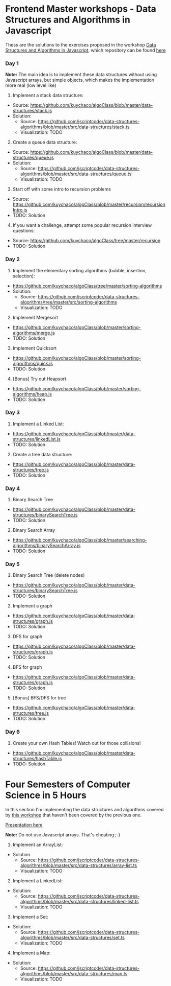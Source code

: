 # Frontend Master workshops - Data Structures and Algorithms in Javascript
Thess are the solutions to the exercises proposed in the workshop [Data Structures and Algorithms in Javascript](https://frontendmasters.com/courses/data-structures-algorithms/), which repository can be found [here](https://github.com/kuychaco/algoClass)

### Day 1

**Note:** The main idea is to implement these data structures without using Javascript arrays, but simple objects, which makes the implementation more real (low level like)

1. Implement a stack data structure:
  - Source: https://github.com/kuychaco/algoClass/blob/master/data-structures/stack.js
  - Solution:
    - Source: https://github.com/jscriptcoder/data-structures-algorithms/blob/master/src/data-structures/stack.ts
    - Visualization: TODO
2. Create a queue data structure:
  - Source: https://github.com/kuychaco/algoClass/blob/master/data-structures/queue.js
  - Solution:
    - Source: https://github.com/jscriptcoder/data-structures-algorithms/blob/master/src/data-structures/queue.ts
    - Visualization: TODO
3. Start off with some intro to recursion problems
  - Source: https://github.com/kuychaco/algoClass/blob/master/recursion/recursionIntro.js
  - TODO: Solution
4. If you want a challenge, attempt some popular recursion interview questions:
  - Source: https://github.com/kuychaco/algoClass/tree/master/recursion
  - TODO: Solution

### Day 2
1. Implement the elementary sorting algorithms (bubble, insertion, selection):
  - https://github.com/kuychaco/algoClass/tree/master/sorting-algorithms
  - Solution:
    - Source: https://github.com/jscriptcoder/data-structures-algorithms/tree/master/src/sorting-algorithms
    - Visualization: TODO
2. Implement Mergesort
  - https://github.com/kuychaco/algoClass/blob/master/sorting-algorithms/merge.js
  - TODO: Solution
3. Implement Quicksort
  - https://github.com/kuychaco/algoClass/blob/master/sorting-algorithms/quick.js
  - TODO: Solution
4. [Bonus] Try out Heapsort
  - https://github.com/kuychaco/algoClass/blob/master/sorting-algorithms/heap.js
  - TODO: Solution

### Day 3
1. Implement a Linked List:
  - https://github.com/kuychaco/algoClass/blob/master/data-structures/linkedList.js
  - TODO: Solution
2. Create a tree data structure:
  - https://github.com/kuychaco/algoClass/blob/master/data-structures/tree.js
  - TODO: Solution

### Day 4
1. Binary Search Tree
  - https://github.com/kuychaco/algoClass/blob/master/data-structures/binarySearchTree.js
  - TODO: Solution
2. Binary Search Array
  - https://github.com/kuychaco/algoClass/blob/master/searching-algorithms/binarySearchArray.js
  - TODO: Solution

### Day 5
1. Binary Search Tree (delete nodes)
  - https://github.com/kuychaco/algoClass/blob/master/data-structures/binarySearchTree.js
  - TODO: Solution
2. Implement a graph
  - https://github.com/kuychaco/algoClass/blob/master/data-structures/graph.js
  - TODO: Solution
3. DFS for graph
  - https://github.com/kuychaco/algoClass/blob/master/data-structures/graph.js
  - TODO: Solution
4. BFS for graph
  - https://github.com/kuychaco/algoClass/blob/master/data-structures/graph.js
  - TODO: Solution
5. [Bonus] BFS/DFS for tree
  - https://github.com/kuychaco/algoClass/blob/master/data-structures/tree.js
  - TODO: Solution

### Day 6
1. Create your own Hash Tables! Watch out for those collisions!
  - https://github.com/kuychaco/algoClass/blob/master/data-structures/hashTable.js
  - TODO: Solution

# Four Semesters of Computer Science in 5 Hours
In this section I'm implementing the data structures and algorithms covered by [this workshop](https://frontendmasters.com/courses/computer-science/) that haven't been covered by the previous one.

[Presentation here](http://btholt.github.io/four-semesters-of-cs/)

**Note:** Do not use Javascript arrays. That's cheating ;-)

1. Implement an ArrayList:
  - Solution
    - Source: https://github.com/jscriptcoder/data-structures-algorithms/blob/master/src/data-structures/array-list.ts
    - Visualization: TODO

2. Implement a LinkedList:
  - Solution:
    - Source: https://github.com/jscriptcoder/data-structures-algorithms/blob/master/src/data-structures/linked-list.ts
    - Visualization: TODO

3. Implement a Set:
  - Solution:
    - Source: https://github.com/jscriptcoder/data-structures-algorithms/blob/master/src/data-structures/set.ts
    - Visualization: TODO

4. Implement a Map:
  - Solution:
    - Source: https://github.com/jscriptcoder/data-structures-algorithms/blob/master/src/data-structures/map.ts
    - Visualization: TODO

